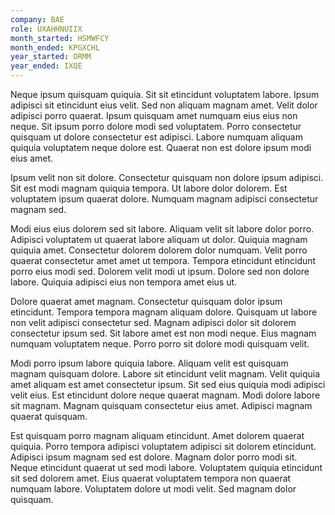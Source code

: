 ```yaml
---
company: BAE
role: UXAHHNUIIX
month_started: HSMWFCY
month_ended: KPGXCHL
year_started: ORMM
year_ended: IXQE
---
```


Neque ipsum quisquam quiquia. Sit sit etincidunt voluptatem labore. Ipsum adipisci sit etincidunt eius velit. Sed non aliquam magnam amet. Velit dolor adipisci porro quaerat. Ipsum quisquam amet numquam eius eius non neque. Sit ipsum porro dolore modi sed voluptatem. Porro consectetur quisquam ut dolore consectetur est adipisci. Labore numquam aliquam quiquia voluptatem neque dolore est. Quaerat non est dolore ipsum modi eius amet.

Ipsum velit non sit dolore. Consectetur quisquam non dolore ipsum adipisci. Sit est modi magnam quiquia tempora. Ut labore dolor dolorem. Est voluptatem ipsum quaerat dolore. Numquam magnam adipisci consectetur magnam sed.

Modi eius eius dolorem sed sit labore. Aliquam velit sit labore dolor porro. Adipisci voluptatem ut quaerat labore aliquam ut dolor. Quiquia magnam quiquia amet. Consectetur dolorem dolorem dolor numquam. Velit porro quaerat consectetur amet amet ut tempora. Tempora etincidunt etincidunt porro eius modi sed. Dolorem velit modi ut ipsum. Dolore sed non dolore labore. Quiquia adipisci eius non tempora amet eius ut.

Dolore quaerat amet magnam. Consectetur quisquam dolor ipsum etincidunt. Tempora tempora magnam aliquam dolore. Quisquam ut labore non velit adipisci consectetur sed. Magnam adipisci dolor sit dolorem consectetur ipsum sed. Sit labore amet est non modi neque. Eius magnam numquam voluptatem neque. Porro porro sit dolore modi quisquam velit.

Modi porro ipsum labore quiquia labore. Aliquam velit est quisquam magnam quisquam dolore. Labore sit etincidunt velit magnam. Velit quiquia amet aliquam est amet consectetur ipsum. Sit sed eius quiquia modi adipisci velit eius. Est etincidunt dolore neque quaerat magnam. Modi dolore labore sit magnam. Magnam quisquam consectetur eius amet. Adipisci magnam quaerat quisquam.

Est quisquam porro magnam aliquam etincidunt. Amet dolorem quaerat quiquia. Porro tempora adipisci voluptatem adipisci sit dolorem etincidunt. Adipisci ipsum magnam sed est dolore. Magnam dolor porro modi sit. Neque etincidunt quaerat ut sed modi labore. Voluptatem quiquia etincidunt sit sed dolorem amet. Eius quaerat voluptatem tempora non quaerat numquam labore. Voluptatem dolore ut modi velit. Sed magnam dolor quisquam.
    